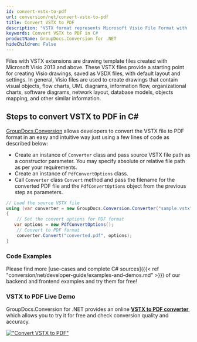 ```yaml
---
id: convert-vstx-to-pdf
url: conversion/net/convert-vstx-to-pdf
title: Convert VSTX to PDF
description: "VSTX format represents Microsoft Visio File Format with .vstx extension. Learn how to convert VSTX to PDF file programmatically in C# language using GroupDocs.Conversion for .NET library."
keywords: Convert VSTX to PDF in C#
productName: GroupDocs.Conversion for .NET
hideChildren: False
---
```


Files with VSTX extensions are drawing template files created with Microsoft Visio 2013 and above. These VSTX files provide a starting point for creating Visio drawings, saved as VSDX files, with default layout and settings. In general, Visio files are used to create drawings that contain visual objects, flow charts, UML diagrams, information flow, organizational charts, software diagrams, network layout, database models, objects mapping, and other similar information.

## Steps to convert VSTX to PDF in C#

[GroupDocs.Conversion](https://products.groupdocs.com/conversion/net) allows developers to convert the VSTX file to PDF format in an easy and intuitive way just using a few lines of code as described below:

* Create an instance of `Converter` class and pass source VSTX file path as a constructor parameter. You may specify absolute or relative file path as per your requirements. 
* Create an instance of `PdfConvertOptions` class.
* Call `Converter` class `Convert` method and pass the filename for the converted PDF file and the `PdfConvertOptions` object from the previous step as parameters.

```csharp
// Load the source VSTX file
using (var converter = new GroupDocs.Conversion.Converter("sample.vstx"))
{
    // Set the convert options for PDF format
   var options = new PdfConvertOptions();
    // Convert to PDF format
    converter.Convert("converted.pdf", options);
}
```

### Code Examples

Please find more [use-cases and complete C# sources]({{< ref "conversion/net/developer-guide/examples-and-demos.md" >}}) of our backend and frontend examples and try them for free!

### VSTX to PDF Live Demo

GroupDocs.Conversion for .NET provides an online [**VSTX to PDF converter**](https://products.groupdocs.app/conversion/vstx-to-pdf), which allows you to try it for free and check conversion quality and accuracy.

[!["Convert VSTX to PDF"](conversion/net/images/convert-to-pdf/convert-vstx-to-pdf.png)](https://products.groupdocs.app/conversion/vstx-to-pdf)